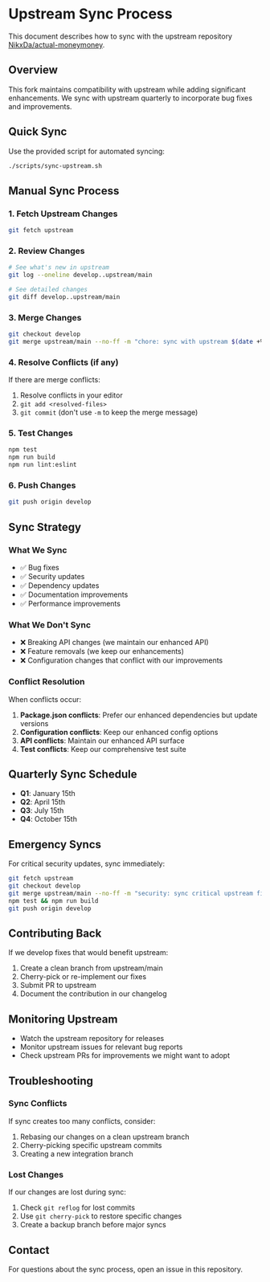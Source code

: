 # Upstream Sync Process

This document describes how to sync with the upstream repository [NikxDa/actual-moneymoney](https://github.com/NikxDa/actual-moneymoney).

## Overview

This fork maintains compatibility with upstream while adding significant enhancements. We sync with upstream quarterly to incorporate bug fixes and improvements.

## Quick Sync

Use the provided script for automated syncing:

```bash
./scripts/sync-upstream.sh
```

## Manual Sync Process

### 1. Fetch Upstream Changes

```bash
git fetch upstream
```

### 2. Review Changes

```bash
# See what's new in upstream
git log --oneline develop..upstream/main

# See detailed changes
git diff develop..upstream/main
```

### 3. Merge Changes

```bash
git checkout develop
git merge upstream/main --no-ff -m "chore: sync with upstream $(date +%Y-%m-%d)"
```

### 4. Resolve Conflicts (if any)

If there are merge conflicts:

1. Resolve conflicts in your editor
1. `git add <resolved-files>`
1. `git commit` (don't use `-m` to keep the merge message)

### 5. Test Changes

```bash
npm test
npm run build
npm run lint:eslint
```

### 6. Push Changes

```bash
git push origin develop
```

## Sync Strategy

### What We Sync

- ✅ Bug fixes
- ✅ Security updates
- ✅ Dependency updates
- ✅ Documentation improvements
- ✅ Performance improvements

### What We Don't Sync

- ❌ Breaking API changes (we maintain our enhanced API)
- ❌ Feature removals (we keep our enhancements)
- ❌ Configuration changes that conflict with our improvements

### Conflict Resolution

When conflicts occur:

1. **Package.json conflicts**: Prefer our enhanced dependencies but update versions
1. **Configuration conflicts**: Keep our enhanced config options
1. **API conflicts**: Maintain our enhanced API surface
1. **Test conflicts**: Keep our comprehensive test suite

## Quarterly Sync Schedule

- **Q1**: January 15th
- **Q2**: April 15th
- **Q3**: July 15th
- **Q4**: October 15th

## Emergency Syncs

For critical security updates, sync immediately:

```bash
git fetch upstream
git checkout develop
git merge upstream/main --no-ff -m "security: sync critical upstream fixes"
npm test && npm run build
git push origin develop
```

## Contributing Back

If we develop fixes that would benefit upstream:

1. Create a clean branch from upstream/main
1. Cherry-pick or re-implement our fixes
1. Submit PR to upstream
1. Document the contribution in our changelog

## Monitoring Upstream

- Watch the upstream repository for releases
- Monitor upstream issues for relevant bug reports
- Check upstream PRs for improvements we might want to adopt

## Troubleshooting

### Sync Conflicts

If sync creates too many conflicts, consider:

1. Rebasing our changes on a clean upstream branch
1. Cherry-picking specific upstream commits
1. Creating a new integration branch

### Lost Changes

If our changes are lost during sync:

1. Check `git reflog` for lost commits
1. Use `git cherry-pick` to restore specific changes
1. Create a backup branch before major syncs

## Contact

For questions about the sync process, open an issue in this repository.
